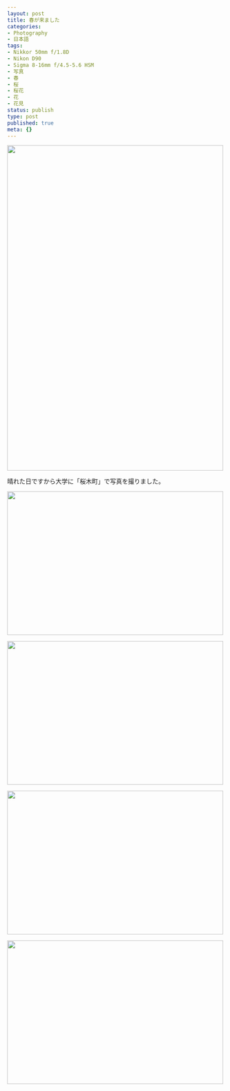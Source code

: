 ```yaml
---
layout: post
title: 春が来ました
categories:
- Photography
- 日本語
tags:
- Nikkor 50mm f/1.8D
- Nikon D90
- Sigma 8-16mm f/4.5-5.6 HSM
- 写真
- 春
- 桜
- 桜花
- 花
- 花見
status: publish
type: post
published: true
meta: {}
---
```

<a href="/images/2010/10/wpid-sml_DSC_04742.jpg" rel="lightbox"><img src="/images/2010/10/wpid-sml_DSC_04742-500x752.jpg" alt="" title="Picture" width="500" height="752" class="alignnone size-medium wp-image-1204" /></a>

晴れた日ですから大学に「桜木町」で写真を撮りました。

<a href="/images/2010/10/wpid-sml_DSC_04792.jpg" rel="lightbox"><img src="/images/2010/10/wpid-sml_DSC_04792-500x332.jpg" alt="" title="Picture" width="500" height="332" class="alignnone size-medium wp-image-1204" /></a>

<a href="/images/2010/10/wpid-sml_DSC_04832.jpg" rel="lightbox"><img src="/images/2010/10/wpid-sml_DSC_04832-500x332.jpg" alt="" title="Picture" width="500" height="332" class="alignnone size-medium wp-image-1204" /></a>

<a href="/images/2010/10/wpid-sml_DSC_04912.jpg" rel="lightbox"><img src="/images/2010/10/wpid-sml_DSC_04912-500x332.jpg" alt="" title="Picture" width="500" height="332" class="alignnone size-medium wp-image-1204" /></a>

<a href="/images/2010/10/wpid-sml_DSC_04982.jpg" rel="lightbox"><img src="/images/2010/10/wpid-sml_DSC_04982-500x332.jpg" alt="" title="Picture" width="500" height="332" class="alignnone size-medium wp-image-1204" /></a>
